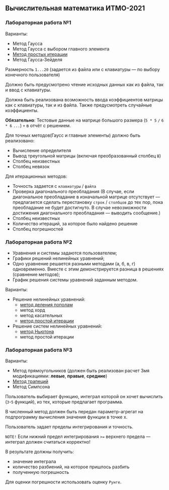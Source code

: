 ## Вычислительная математика ИТМО-2021

### Лабораторная работа №1

Варианты:

-   Метод Гаусса
-   Метод Гаусса с выбором главного элемента
-  [Метод простых итерации](/lab1%20%5Bsimple-iteration-method%5D)
-   Метод Гаусса-Зейделя

Размерность `1...20` (задается из файла или с клавиатуры — по выбору конечного пользователя)

Должно быть предусмотрено чтение исходных данных как из файла, так и ввод с клавиатуры.

Должна быть реализована возможность ввода коэффициентов матрицы как с клавиатуры, так и из файла. Также предусмотреть случайные коэффициенты.

**Обязательно**: Тестовые данные на матрице большого размера (`5 * 5` `/` `6 * 6` `...`) `+` в отчёт с решением.

Для точных методов(Гаусс и главные элементы) должно быть реализовано:

-   Вычисление определителя
-   Вывод треугольной матрицы (включая преобразованный столбец `В`)
-   Столбец неизвестных
-   Столбец невязок

Для итерационных методов:

-   Точность задается с `клавиатуры` / `файла`
-   Проверка диагонального преобладания (В случае, если диагональное преобладание в изначальной матрице отсутствует — предлагается сделать перестановку `строк` / `столбцов` до тех пор, пока преобладание не будет достигнуто. В случае невозможности достижения диагонального преобладания — выводить сообщение.)
-   Столбец неизвестных
-   Количество итераций, за которое было найдено решение
-   Столбец погрешностей

### Лабораторная работа №2

-   Уравнения и системы задаются пользователем;
-   Графики решений нелинейных уравнений;
-   Одно уравнение решается разными методами (a, б, в, г) одновременно. Вместе с этим демонстрируется разница в решениях (сравнение методов);
-   График решения системы уравнений заданным методом.

Варианты:

-   Решение нелинейных уравнений:
    -  [метод деления пополам](/lab2%20%5Bnewton's%20method%5D)
    -   метод хорд
    -   метод касательных
    -  [метод простой итерации](/lab2%20%5Bnewton's%20method%5D)
-   Решение систем нелинейных уравнений:
    -  [метод Ньютона](/lab2%20%5Bnewton's%20method%5D)
    -   метод простой итерации
    
### Лабораторная работа №3

Варианты:

-   Метод прямоугольников (должен быть реализован расчет 3мя модификациями: **левые**, **правые**, **средние**)
-  [Метод трапеций](/lab3%20%5Btrapezoid-method%5D)
-   Метод Симпсона

Пользователь выбирает функцию, интеграл которой он хочет вычислить (`3`-`5` функций), из тех, которые предлагает программа.

В численный метод должен быть передан параметр-агрегат на подпрограмму вычисления значения функции в точке x.

Пользователь задает пределы интегрирования и точность.

`NOTE!` Если нижний предел интегрирования `>=` верхнего предела — интеграл должен считаться корректно!

В результате должны получить:

-   значение интеграла
-   количество разбиений, на которое пришлось разбить
-   полученную погрешность

Для оценки погрешности использовать оценку `Рунге`.
